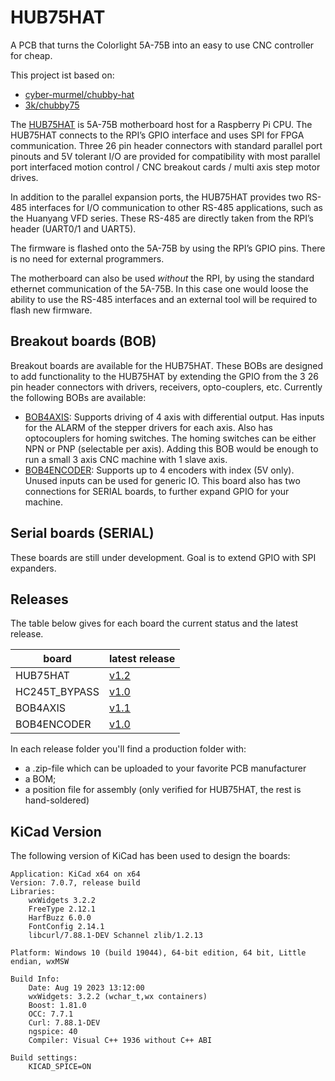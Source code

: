 # HUB75HAT

A PCB that turns the Colorlight 5A-75B into an easy to use CNC controller for cheap.

This project ist based on:
- [cyber-murmel/chubby-hat](https://github.com/cyber-murmel/chubby-hat)
- [3k/chubby75](https://github.com/q3k/chubby75/tree/master/5a-75b])

The [HUB75HAT](src/HUB75HAT) is 5A-75B motherboard host for a Raspberry Pi CPU. The HUB75HAT connects to the RPI’s GPIO interface and uses SPI for FPGA communication. Three 26 pin header connectors with standard parallel port pinouts and 5V tolerant I/O are provided for compatibility with most parallel port interfaced motion control / CNC breakout cards / multi axis step motor drives.

In addition to the parallel expansion ports, the HUB75HAT provides two RS-485 interfaces for I/O communication to other RS-485 applications, such as the Huanyang VFD series. These RS-485 are directly taken from the RPI’s header (UART0/1 and UART5).

The firmware is flashed onto the 5A-75B by using the RPI’s GPIO pins. There is no need for external programmers.

The motherboard can also be used _without_ the RPI, by using the standard ethernet communication of the 5A-75B. In this case one would loose the ability to use the RS-485 interfaces and an external tool will be required to flash new firmware.

## Breakout boards (BOB)
Breakout boards are available for the HUB75HAT. These BOBs are designed to add functionality to the HUB75HAT by
extending the GPIO from the 3 26 pin header connectors with drivers, receivers, opto-couplers, etc. Currently the
following BOBs are available:
- [BOB4AXIS](src/BOB4AXIS): Supports driving of 4 axis with differential output. Has inputs for the ALARM of the stepper
  drivers for each axis. Also has optocouplers for homing switches. The homing switches can be either NPN or PNP (selectable
  per axis). Adding this BOB would be enough to run a small 3 axis CNC machine with 1 slave axis.
- [BOB4ENCODER](src/BOB4ENCODER): Supports up to 4 encoders with index (5V only). Unused inputs can be used for generic
  IO. This board also has two connections for SERIAL boards, to further expand GPIO for your machine.

## Serial boards (SERIAL)
These boards are still under development. Goal is to extend GPIO with SPI expanders.

## Releases
The table below gives for each board the current status and the latest release. 

| board               | latest release                            |
|---------------------|-------------------------------------------|
| HUB75HAT            | [v1.2](src/HUB75HAT/releases/v1.2/)       |
| HC245T_BYPASS       | [v1.0](src/HC245T_BYPASS//releases/v1.0/) |
| BOB4AXIS            | [v1.1](src/BOB4AXIS/releases/v1.1/)       |
| BOB4ENCODER         | [v1.0](src/BOB4ENCODER/releases/v1.0/)    |

In each release folder you'll find a production folder with:
- a .zip-file which can be uploaded to your favorite PCB manufacturer
- a BOM;
- a position file for assembly (only verified for HUB75HAT, the rest is hand-soldered)

## KiCad Version
The following version of KiCad has been used to design the boards:
```
Application: KiCad x64 on x64
Version: 7.0.7, release build
Libraries:
    wxWidgets 3.2.2
    FreeType 2.12.1
    HarfBuzz 6.0.0
    FontConfig 2.14.1
    libcurl/7.88.1-DEV Schannel zlib/1.2.13

Platform: Windows 10 (build 19044), 64-bit edition, 64 bit, Little endian, wxMSW

Build Info:
    Date: Aug 19 2023 13:12:00
    wxWidgets: 3.2.2 (wchar_t,wx containers)
    Boost: 1.81.0
    OCC: 7.7.1
    Curl: 7.88.1-DEV
    ngspice: 40
    Compiler: Visual C++ 1936 without C++ ABI

Build settings:
    KICAD_SPICE=ON
```
